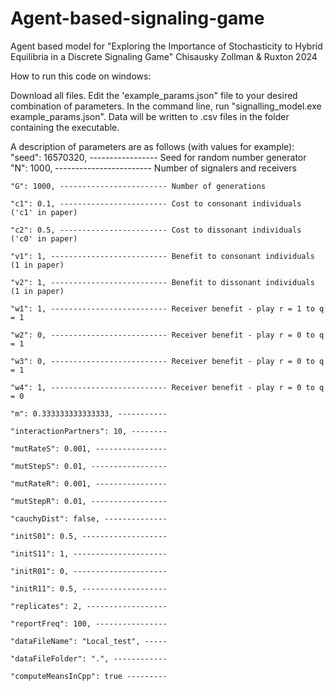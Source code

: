 # Agent-based-signaling-game
Agent based model for "Exploring the Importance of Stochasticity to Hybrid Equilibria in a Discrete Signaling Game" Chisausky Zollman &amp; Ruxton 2024

How to run this code on windows:

Download all files. Edit the 'example_params.json" file to your desired combination of parameters. In the command line, run "signalling_model.exe example_params.json". Data will be written to .csv files in the folder containing the executable. 



A description of parameters are as follows (with values for example):
	"seed": 16570320, ----------------- Seed for random number generator 
	"N": 1000, ------------------------ Number of signalers and receivers
 
	"G": 1000, ------------------------ Number of generations
 
	"c1": 0.1, ------------------------ Cost to consonant individuals ('c1' in paper)
 
	"c2": 0.5, ------------------------ Cost to dissonant individuals ('c0' in paper)
 
	"v1": 1, -------------------------- Benefit to consonant individuals (1 in paper)
 
	"v2": 1, -------------------------- Benefit to dissonant individuals (1 in paper)
 
	"w1": 1, -------------------------- Receiver benefit - play r = 1 to q = 1 
 
	"w2": 0, -------------------------- Receiver benefit - play r = 0 to q = 1 
 
	"w3": 0, -------------------------- Receiver benefit - play r = 0 to q = 1 
 
	"w4": 1, -------------------------- Receiver benefit - play r = 0 to q = 0 
 
	"m": 0.333333333333333, -----------
 
	"interactionPartners": 10, --------
 
	"mutRateS": 0.001, ----------------
 
	"mutStepS": 0.01, -----------------
 
	"mutRateR": 0.001, ----------------
 
	"mutStepR": 0.01, -----------------
 
	"cauchyDist": false, --------------
 
	"initS01": 0.5, -------------------
 
	"initS11": 1, ---------------------
 
	"initR01": 0, ---------------------
 
	"initR11": 0.5, -------------------
 
	"replicates": 2, ------------------
 
	"reportFreq": 100, ----------------
 
	"dataFileName": "Local_test", -----
 
	"dataFileFolder": ".", ------------
 
	"computeMeansInCpp": true ---------








